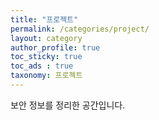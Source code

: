 ```yaml
---
title: "프로젝트"
permalink: /categories/project/
layout: category
author_profile: true
toc_sticky: true
toc_ads : true
taxonomy: 프로젝트
---
```


보안 정보를 정리한 공간입니다.